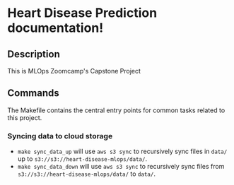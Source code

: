 # Heart Disease Prediction documentation!

## Description

This is MLOps Zoomcamp's Capstone Project

## Commands

The Makefile contains the central entry points for common tasks related to this project.

### Syncing data to cloud storage

* `make sync_data_up` will use `aws s3 sync` to recursively sync files in `data/` up to `s3://s3://heart-disease-mlops/data/`.
* `make sync_data_down` will use `aws s3 sync` to recursively sync files from `s3://s3://heart-disease-mlops/data/` to `data/`.



